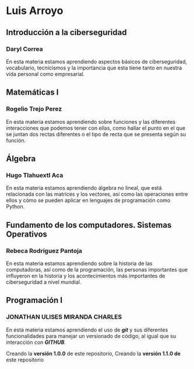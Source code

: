 # Luis Arroyo

## Introducción a la ciberseguridad

### Daryl Correa

En esta materia estamos aprendiendo aspectos básicos de ciberseguridad, vocabulario, tecnicismos y la importancia que esta tiene tanto en nuestra vida personal como empresarial.
## Matemáticas I

### Rogelio Trejo Perez

En esta materia estamos aprendiendo sobre funciones y las diferentes interacciones que podemos tener con ellas, como hallar el punto en el que se juntan dos rectas diferentes o el tipo de recta que se presenta según su función. 
## Álgebra
### Hugo Tlahuextl Aca
En esta materia estamos aprendiendo álgebra no lineal, que está relacionada con las matrices y los vectores, así como las operaciones entre ellos y cómo se pueden aplicar en lenguajes de programación como Python.
## Fundamento de los computadores. Sistemas Operativos
### Rebeca Rodríguez Pantoja 
En esta materia estamos aprendiendo sobre la historia de las computadoras, así como de la programación, las personas importantes que influyeron en la historia y los acontecimientos más importantes de ciberseguridad a nivel mundial.
## Programación I
### JONATHAN ULISES MIRANDA CHARLES
En esta materia estamos aprendiendo el uso de **_git_** y sus diferentes funcionalidades para manejar un versionado de código, al igual que su interacción con **_GITHUB_**.

Creando la **versión 1.0.0** de este repositorio,
Creando la **versión 1.1.0 de** este repositorio